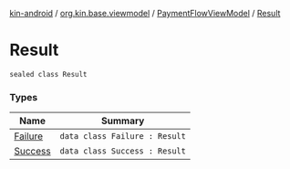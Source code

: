 [kin-android](../../../index.md) / [org.kin.base.viewmodel](../../index.md) / [PaymentFlowViewModel](../index.md) / [Result](./index.md)

# Result

`sealed class Result`

### Types

| Name | Summary |
|---|---|
| [Failure](-failure/index.md) | `data class Failure : Result` |
| [Success](-success/index.md) | `data class Success : Result` |
